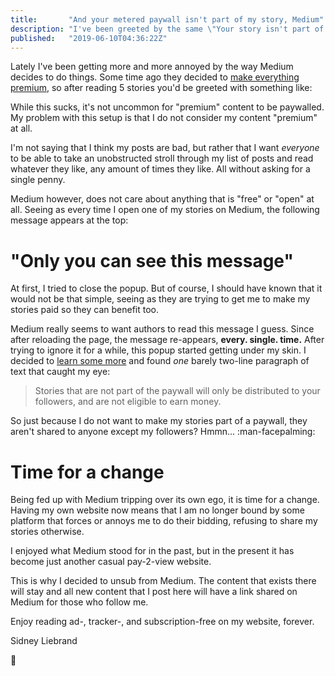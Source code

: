 ```yaml
---
title:       "And your metered paywall isn't part of my story, Medium"
description: "I've been greeted by the same \"Your story isn't part of the metered paywall\" message for a while now, and figured it was time to make a change in the right direction."
published:   "2019-06-10T04:36:22Z"
---
```


Lately I've been getting more and more annoyed by the way Medium decides to do things.
Some time ago they decided to [make everything premium](https://medium.com/membership "Visit medium.com/membership"), so after reading 5 stories you'd be greeted
with something like:

<Media
    src="/media/posts/reader-paywall.jpg"
    alt="The reader paywall message on medium that appears after 5 posts"
    width="1448"
    height="864"
/>

While this sucks, it's not uncommon for "premium" content to be paywalled. My problem
with this setup is that I do not consider my content "premium" at all.

I'm not saying that I think my posts are bad, but rather that I want _everyone_ to be able to take
an unobstructed stroll through my list of posts and read whatever they like, any amount of times they
like. All without asking for a single penny.

Medium however, does not care about anything that is "free" or "open" at all. Seeing as every time I
open one of my stories on Medium, the following message appears at the top:

<Media
    src="/media/posts/metered-paywall.png"
    alt="The metered paywall message on medium"
    width="872"
    height="112"
/>

# "Only you can see this message"

At first, I tried to close the popup. But of course, I should have known that it would not be that simple,
seeing as they are trying to get me to make my stories paid so they can benefit too.

<Media
    src="/media/posts/metered-paywall-never-closing"
    alt="Re-appearing message across page reloads"
    width="1531"
    height="482"
/>

Medium really seems to want authors to read this message I guess. Since after reloading the page, the message re-appears,
**every. single. time.** After trying to ignore it for a while, this popup started getting
under my skin. I decided to [learn some more](https://help.medium.com/hc/en-us/articles/360018834334 "Visit Medium help section") and found _one_ barely
two-line paragraph of text that caught my eye:

> Stories that are not part of the paywall will only be distributed to your followers,
> and are not eligible to earn money.

So just because I do not want to make my stories part of a paywall, they aren't shared to anyone except my followers? Hmmn...
:man-facepalming:

# Time for a change

Being fed up with Medium tripping over its own ego, it is time for a change.
Having my own website now means that I am no longer bound by some platform
that forces or annoys me to do their bidding, refusing to share my stories otherwise.

I enjoyed what Medium stood for in the past, but in the present it has become just another casual
pay-2-view website.

This is why I decided to unsub from Medium. The content that exists there will stay and
all new content that I post here will have a link shared on Medium for those who follow me.

Enjoy reading ad-, tracker-, and subscription-free on my website, forever.

Sidney Liebrand

:wave:
